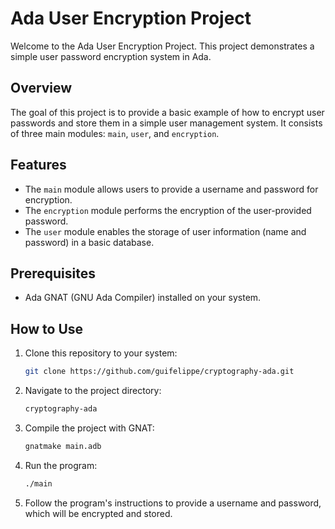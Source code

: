 # Ada User Encryption Project

Welcome to the Ada User Encryption Project. This project demonstrates a simple user password encryption system in Ada.

## Overview

The goal of this project is to provide a basic example of how to encrypt user passwords and store them in a simple user management system. It consists of three main modules: `main`, `user`, and `encryption`.

## Features

- The `main` module allows users to provide a username and password for encryption.
- The `encryption` module performs the encryption of the user-provided password.
- The `user` module enables the storage of user information (name and password) in a basic database.

## Prerequisites

- Ada GNAT (GNU Ada Compiler) installed on your system.

## How to Use

1. Clone this repository to your system:

   ```bash
   git clone https://github.com/guifelippe/cryptography-ada.git

2. Navigate to the project directory:

    ```bash
    cryptography-ada

3. Compile the project with GNAT:

    ```bash
    gnatmake main.adb

4. Run the program:

    ```bash
    ./main

5. Follow the program's instructions to provide a username and password, which will be encrypted and stored.
